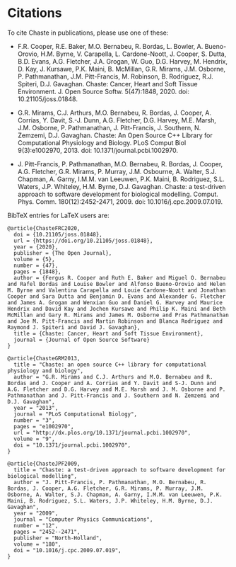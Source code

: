 # Citations

To cite Chaste in publications, please use one of these:

 * F.R. Cooper, R.E. Baker, M.O. Bernabeu, R. Bordas, L. Bowler, A. Bueno-Orovio,
   H.M. Byrne, V. Carapella, L. Cardone-Noott, J. Cooper, S. Dutta, B.D. Evans,
   A.G. Fletcher, J.A. Grogan, W. Guo, D.G. Harvey, M. Hendrix, D. Kay, J. Kursawe,
   P.K. Maini, B. McMillan, G.R. Mirams, J.M. Osborne, P. Pathmanathan,
   J.M. Pitt-Francis, M. Robinson, B. Rodriguez, R.J. Spiteri, D.J. Gavaghan.
   Chaste: Cancer, Heart and Soft Tissue Environment.
   J. Open Source Softw. 5(47):1848, 2020. doi: 10.21105/joss.01848.

 * G.R. Mirams, C.J. Arthurs, M.O. Bernabeu, R. Bordas, J. Cooper, A. Corrias,
   Y. Davit, S.-J. Dunn, A.G. Fletcher, D.G. Harvey, M.E. Marsh, J.M. Osborne,
   P. Pathmanathan, J. Pitt-Francis, J. Southern, N. Zemzemi, D.J. Gavaghan.
   Chaste: An Open Source C++ Library for Computational Physiology and Biology.
   PLoS Comput Biol 9(3):e1002970, 2013. doi: 10.1371/journal.pcbi.1002970.

 * J. Pitt-Francis, P. Pathmanathan, M.O. Bernabeu, R. Bordas, J. Cooper,
   A.G. Fletcher, G.R. Mirams, P. Murray, J.M. Osbourne, A. Walter,
   S.J. Chapman, A. Garny, I.M.M. van Leeuwen, P.K. Maini, B. Rodriguez,
   S.L. Waters, J.P. Whiteley, H.M. Byrne, D.J. Gavaghan.
   Chaste: a test-driven approach to software development for biological modelling.
   Comput. Phys. Comm. 180(12):2452-2471, 2009. doi: 10.1016/j.cpc.2009.07.019.

BibTeX entries for LaTeX users are:

```
@article{ChasteFRC2020,  
  doi = {10.21105/joss.01848},  
  url = {https://doi.org/10.21105/joss.01848},  
  year = {2020},  
  publisher = {The Open Journal},  
  volume = {5},  
  number = {47},  
  pages = {1848},  
  author = {Fergus R. Cooper and Ruth E. Baker and Miguel O. Bernabeu and Rafel Bordas and Louise Bowler and Alfonso Bueno-Orovio and Helen M. Byrne and Valentina Carapella and Louie Cardone-Noott and Jonathan Cooper and Sara Dutta and Benjamin D. Evans and Alexander G. Fletcher and James A. Grogan and Wenxian Guo and Daniel G. Harvey and Maurice Hendrix and David Kay and Jochen Kursawe and Philip K. Maini and Beth McMillan and Gary R. Mirams and James M. Osborne and Pras Pathmanathan and Joe M. Pitt-Francis and Martin Robinson and Blanca Rodriguez and Raymond J. Spiteri and David J. Gavaghan},  
  title = {Chaste: Cancer, Heart and Soft Tissue Environment},  
  journal = {Journal of Open Source Software}  
}
```

```
@article{ChasteGRM2013,  
  title = "Chaste: an open source C++ library for computational physiology and biology",  
  author = "G.R. Mirams and C.J. Arthurs and M.O. Bernabeu and R. Bordas and J. Cooper and A. Corrias and Y. Davit and S-J. Dunn and A.G. Fletcher and D.G. Harvey and M.E. Marsh and J. M. Osborne and P. Pathmanathan and J. Pitt-Francis and J. Southern and N. Zemzemi and D.J. Gavaghan",  
  year = "2013",  
  journal = "PLoS Computational Biology",  
  number = "3",  
  pages = "e1002970",  
  url = "http://dx.plos.org/10.1371/journal.pcbi.1002970",  
  volume = "9",  
  doi = "10.1371/journal.pcbi.1002970",  
}
```

```
@article{ChasteJPF2009,  
  title = "Chaste: a test-driven approach to software development for biological modelling",  
  author = "J. Pitt-Francis, P. Pathmanathan, M.O. Bernabeu, R. Bordas, J. Cooper, A.G. Fletcher, G.R. Mirams, P. Murray, J.M. Osborne, A. Walter, S.J. Chapman, A. Garny, I.M.M. van Leeuwen, P.K. Maini, B. Rodriguez, S.L. Waters, J.P. Whiteley, H.M. Byrne, D.J. Gavaghan",  
  year = "2009",  
  journal = "Computer Physics Communications",  
  number = "12",  
  pages = "2452--2471",  
  publisher = "North-Holland",  
  volume = "180",  
  doi = "10.1016/j.cpc.2009.07.019",  
}
```
